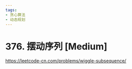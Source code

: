 ```yaml
---
tags:
- 贪心算法
- 动态规划
---
```


# 376. 摆动序列 [Medium]

<https://leetcode-cn.com/problems/wiggle-subsequence/>
